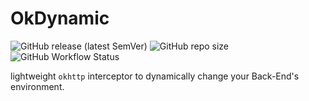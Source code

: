 # OkDynamic

![GitHub release (latest SemVer)](https://img.shields.io/github/v/release/jimlyas/okdynamic?sort=semver)
![GitHub repo size](https://img.shields.io/github/repo-size/jimlyas/okdynamic)
![GitHub Workflow Status](https://img.shields.io/github/workflow/status/jimlyas/okdynamic/publish)

lightweight `okhttp` interceptor to dynamically change your Back-End's environment.